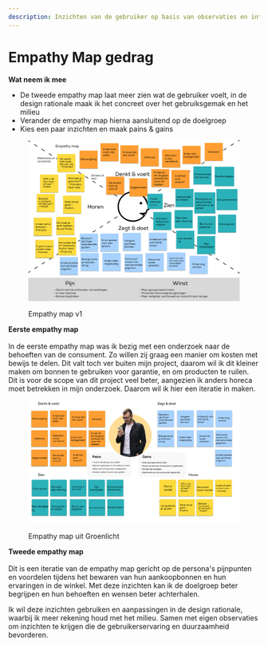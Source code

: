 ```yaml
---
description: Inzichten van de gebruiker op basis van observaties en interviews
---
```


# Empathy Map gedrag

**Wat neem ik mee**

* De tweede empathy map laat meer zien wat de gebruiker voelt, in de design rationale maak ik het concreet over het gebruiksgemak en het milieu
* Verander de empathy map hierna aansluitend op de doelgroep
* Kies een paar inzichten en maak pains & gains

<figure><img src="../.gitbook/assets/Schermafbeelding 2022-11-25 om 15.34.00.png" alt=""><figcaption><p>Empathy map v1</p></figcaption></figure>

**Eerste empathy map**\
\
In de eerste empathy map was ik bezig met een onderzoek naar de behoeften van de consument. Zo willen zij graag een manier om kosten met bewijs te delen. Dit valt toch ver buiten mijn project, daarom wil ik dit kleiner maken om bonnen te gebruiken voor garantie, en om producten te ruilen. Dit is voor de scope van dit project veel beter, aangezien ik anders horeca moet betrekken in mijn onderzoek. Daarom wil ik hier een iteratie in maken.&#x20;



<figure><img src="../.gitbook/assets/Schermafbeelding 2022-11-25 om 15.34.32.png" alt=""><figcaption><p>Empathy map uit Groenlicht</p></figcaption></figure>

**Tweede empathy map**\
\
Dit is een iteratie van de empathy map gericht op de persona's pijnpunten en voordelen tijdens het bewaren van hun aankoopbonnen en hun ervaringen in de winkel. Met deze inzichten kan ik de doelgroep beter begrijpen en hun behoeften en wensen beter achterhalen.&#x20;

Ik wil deze inzichten gebruiken en aanpassingen in de design rationale, waarbij ik meer rekening houd met het milieu. Samen met eigen observaties om inzichten te krijgen die de gebruikerservaring en duurzaamheid bevorderen.
